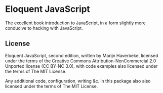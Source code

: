 # Eloquent JavaScript

The excellent book introduction to JavaScript, in a form slightly more conducive to hacking with JavaScript.

## License

Eloquent JavaScript, second edition, written by Marijn Haverbeke, licensed under the terms of the Creative Commons Attribution-NonCommercial 2.0 Unported license (CC BY-NC 3.0), with code examples also licensed under the terms of The MIT License.

Any additional code, configuration, writing &c. in this package also also licensed under the terms of The MIT License.
